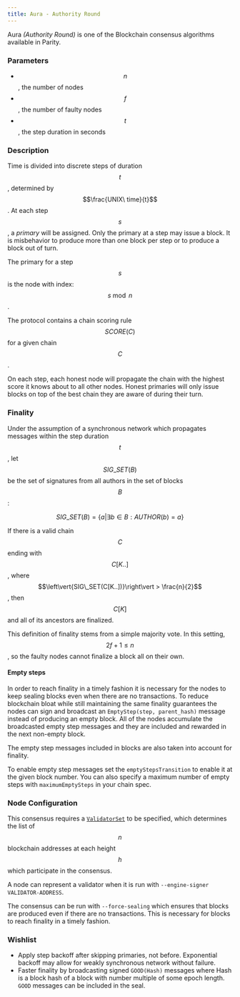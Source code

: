 ```yaml
---
title: Aura - Authority Round
---
```


Aura _(Authority Round)_ is one of the Blockchain consensus algorithms available in Parity.

### Parameters
  - $$n$$, the number of nodes
  - $$f$$, the number of faulty nodes
  - $$t$$, the step duration in seconds

### Description

Time is divided into discrete steps of duration $$t$$, determined by $$\frac{UNIX\ time}{t}$$. At each step $$s$$, a _primary_ will be assigned. Only the primary at a step may issue a block. It is misbehavior to produce more than one block per step or to produce a block out of turn.

The primary for a step $$s$$ is the node with index: $$s \bmod n$$.

The protocol contains a chain scoring rule $$SCORE(C)$$ for a given chain $$C$$.

On each step, each honest node will propagate the chain with the highest score it knows about to all other nodes. Honest primaries will only issue blocks on top of the best chain they are aware of during their turn.

### Finality

Under the assumption of a synchronous network which propagates messages within the step duration $$t$$, let $$SIG\_SET(B)$$ be the set of signatures from all authors in the set of blocks $$B$$:

$$SIG\_SET(B) = \left\{ a | \exists{b} \in B : AUTHOR(b) = a \right\}$$

If there is a valid chain $$C$$ ending with $$C[K..]$$, where $$\left\vert{SIG\_SET(C[K..])}\right\vert > \frac{n}{2}$$, then $$C[K]$$ and
all of its ancestors are finalized.

This definition of finality stems from a simple majority vote. In this setting, $$2f + 1 \leq n$$, so the faulty nodes cannot finalize a block all on their own.

#### Empty steps

In order to reach finality in a timely fashion it is necessary for the nodes to keep sealing blocks even when there are no transactions. 
To reduce blockchain bloat while still maintaining the same finality guarantees the nodes can sign and broadcast an `EmptyStep(step, parent_hash)` message instead of producing an empty block. All of the nodes accumulate the broadcasted empty step messages and they are included and rewarded in the next non-empty block.

The empty step messages included in blocks are also taken into account for finality.

To enable empty step messages set the `emptyStepsTransition` to enable it at the given block number. You can also specify a maximum number of empty steps with `maximumEmptySteps` in your chain spec.

### Node Configuration

This consensus requires a [`ValidatorSet`](Validator-Set.md) to be specified, which determines the list of $$n$$ blockchain addresses at each height $$h$$ which participate in the consensus.

A node can represent a validator when it is run with `--engine-signer VALIDATOR-ADDRESS`.

The consensus can be run with `--force-sealing` which ensures that blocks are produced even if there are no transactions. This is necessary for blocks to reach finality in a timely fashion.

### Wishlist

- Apply step backoff after skipping primaries, not before. Exponential backoff may allow for weakly synchronous network without failure.
- Faster finality by broadcasting signed `GOOD(Hash)` messages where Hash is a block hash of a block with number multiple of some epoch length. `GOOD` messages can be included in the seal.

